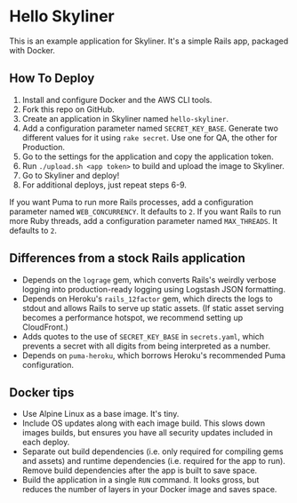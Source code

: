 # Hello Skyliner

This is an example application for Skyliner. It's a simple Rails app, packaged
with Docker.

## How To Deploy

1. Install and configure Docker and the AWS CLI tools.
2. Fork this repo on GitHub.
3. Create an application in Skyliner named `hello-skyliner`.
4. Add a configuration parameter named `SECRET_KEY_BASE`. Generate two different
   values for it using `rake secret`. Use one for QA, the other for Production.
5. Go to the settings for the application and copy the application token.
6. Run `./upload.sh <app token>` to build and upload the image to Skyliner.
7. Go to Skyliner and deploy!
8. For additional deploys, just repeat steps 6-9.

If you want Puma to run more Rails processes, add a configuration parameter
named `WEB_CONCURRENCY`. It defaults to `2`. If you want Rails to run more Ruby
threads, add a configuration parameter named `MAX_THREADS`. It defaults to `2`.

## Differences from a stock Rails application

* Depends on the `lograge` gem, which converts Rails's weirdly verbose logging
  into production-ready logging using Logstash JSON formatting.
* Depends on Heroku's `rails_12factor` gem, which directs the logs to stdout and
  allows Rails to serve up static assets. (If static asset serving becomes a
  performance hotspot, we recommend setting up CloudFront.)
* Adds quotes to the use of `SECRET_KEY_BASE` in `secrets.yaml`, which prevents
  a secret with all digits from being interpreted as a number.
* Depends on `puma-heroku`, which borrows Heroku's recommended Puma
  configuration.

## Docker tips

* Use Alpine Linux as a base image. It's tiny.
* Include OS updates along with each image build. This slows down images builds,
  but ensures you have all security updates included in each deploy.
* Separate out build dependencies (i.e. only required for compiling gems and
  assets) and runtime dependencies (i.e. required for the app to run). Remove
  build dependencies after the app is built to save space.
* Build the application in a single `RUN` command. It looks gross, but reduces
  the number of layers in your Docker image and saves space.
 
